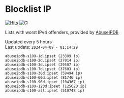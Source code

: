 # Blocklist IP

[![Hits](https://hits.seeyoufarm.com/api/count/incr/badge.svg?url=https%3A%2F%2Fgithub.com%2Fborestad%2Fblocklist-ip%2F&count_bg=%2379C83D&title_bg=%23555555&icon=&icon_color=%23E7E7E7&title=hits&edge_flat=false)](https://hits.seeyoufarm.com)  ![CI](https://img.shields.io/github/workflow/status/borestad/blocklist-ip/CI?style=flat-square)

Lists with worst IPv4 offenders, provided by [AbuseIPDB](https://www.abuseipdb.com/)

<!-- FOOTER-PLACEHOLDER -->
Updated every 5 hours<br>
Last update: `2024-04-09 - 01:14:29`
```
abuseipdb-s100-1d.ipset (23309 ip)
abuseipdb-s100-2d.ipset (27014 ip)
abuseipdb-s100-3d.ipset (29507 ip)
abuseipdb-s100-7d.ipset (37603 ip)
abuseipdb-s100-30d.ipset (59494 ip)
abuseipdb-s100-60d.ipset (81746 ip)
abuseipdb-s100-90d.ipset (104367 ip)
abuseipdb-s100-120d.ipset (125620 ip)
abuseipdb-s100-all.ipset (510748 ip)
```
